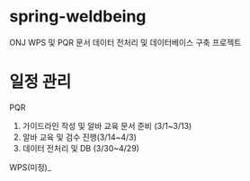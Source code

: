 # spring-weldbeing
ONJ WPS 및 PQR 문서 데이터 전처리 및 데이터베이스 구축 프로젝트

# 일정 관리

PQR
1. 가이드라인 작성 및 알바 교육 문서 준비 (3/1~3/13)
2. 알바 교육 및 검수 진행(3/14~4/3)
3. 데이터 전처리 및 DB (3/30~4/29)

WPS(미정)_
